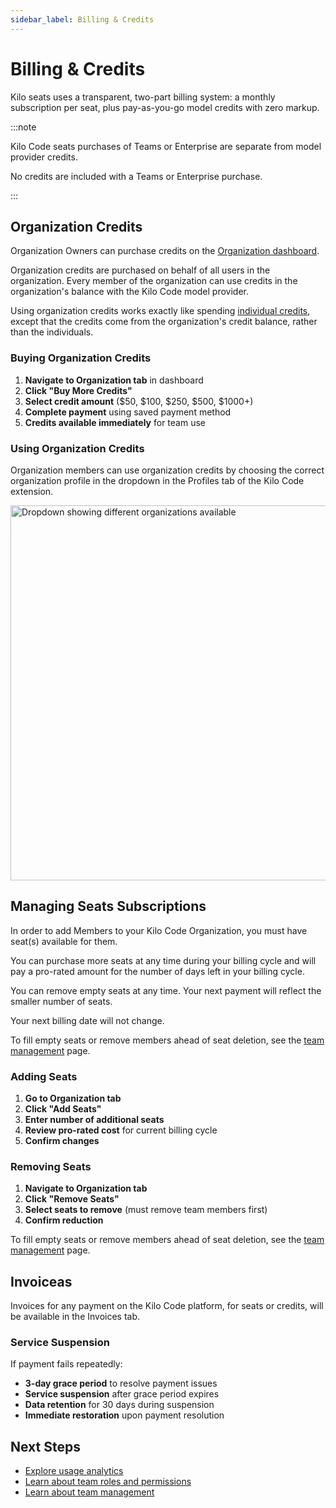 ```yaml
---
sidebar_label: Billing & Credits
---
```


# Billing & Credits

Kilo seats uses a transparent, two-part billing system: a monthly subscription per seat, plus pay-as-you-go model credits with zero markup.

:::note

Kilo Code seats purchases of Teams or Enterprise are separate from model provider credits.

No credits are included with a Teams or Enterprise purchase.

:::

## Organization Credits

Organization Owners can purchase credits on the [Organization dashboard](https://app.kilocode.ai).

Organization credits are purchased on behalf of all users in the organization. Every member of the organization can use credits in the organization's balance with the Kilo Code model provider.

Using organization credits works exactly like spending [individual credits](/basic-usage/adding-tokens), except that the credits come from the organization's credit balance, rather than the individuals.

### Buying Organization Credits

1. **Navigate to Organization tab** in dashboard
2. **Click "Buy More Credits"**
3. **Select credit amount** ($50, $100, $250, $500, $1000+)
4. **Complete payment** using saved payment method
5. **Credits available immediately** for team use

### Using Organization Credits

Organization members can use organization credits by choosing the correct organization profile in the dropdown in the Profiles tab of the Kilo Code extension.

<img src="/docs/img/teams/org_credits.png" alt="Dropdown showing different organizations available" width="600" />

## Managing Seats Subscriptions

In order to add Members to your Kilo Code Organization, you must have seat(s) available for them.

You can purchase more seats at any time during your billing cycle and will pay a pro-rated amount for the number of days left in your billing cycle.

You can remove empty seats at any time. Your next payment will reflect the smaller number of seats.

Your next billing date will not change.

To fill empty seats or remove members ahead of seat deletion, see the [team management](/seats/team-management) page.

### Adding Seats

1. **Go to Organization tab**
2. **Click "Add Seats"**
3. **Enter number of additional seats**
4. **Review pro-rated cost** for current billing cycle
5. **Confirm changes**

### Removing Seats

1. **Navigate to Organization tab**
2. **Click "Remove Seats"**
3. **Select seats to remove** (must remove team members first)
4. **Confirm reduction**

To fill empty seats or remove members ahead of seat deletion, see the [team management](/seats/team-management) page.

## Invoiceas

Invoices for any payment on the Kilo Code platform, for seats or credits, will be available in the Invoices tab.

### Service Suspension

If payment fails repeatedly:

- **3-day grace period** to resolve payment issues
- **Service suspension** after grace period expires
- **Data retention** for 30 days during suspension
- **Immediate restoration** upon payment resolution

## Next Steps

- [Explore usage analytics](/seats/analytics)
- [Learn about team roles and permissions](/seats/roles-permissions)
- [Learn about team management](/seats/team-management)
